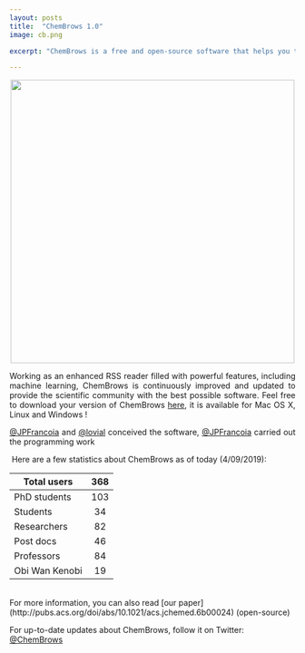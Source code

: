 ```yaml
---
layout: posts
title:  "ChemBrows 1.0"
image: cb.png

excerpt: "ChemBrows is a free and open-source software that helps you to stay up to date with the flood of scientific literature that is published every single day"

---
```

<p align="center">
  <img width="500" src="{{ site.baseurl }}/images/interface.jpg">
</p>

<p align="justify">
Working as an enhanced RSS reader filled with powerful features, including machine learning, ChemBrows is continuously improved and updated to provide the scientific community with the best possible software. Feel free to download your version of ChemBrows <a href="http://www.chembrows.com/website/index.php?static3/about">here</a>, it is available for Mac OS X, Linux and Windows !
</p>

<p align="justify">
<a href="https://twitter.com/JPFrancoia">@JPFrancoia</a> and <a href="https://twitter.com/lo_vial">@lovial</a> conceived the software, <a href="https://twitter.com/JPFrancoia">@JPFrancoia</a> carried out the programming work

</p>

​    Here are a few statistics about ChemBrows as of today (4/09/2019): 


| Total users    | 368  |
| -------------- | :--: |
| PhD students   | 103  |
| Students       |  34  |
| Researchers    |  82  |
| Post docs      |  46  |
| Professors     |  84  |
| Obi Wan Kenobi |  19  |

<br>
For more information, you can also read [our paper](http://pubs.acs.org/doi/abs/10.1021/acs.jchemed.6b00024) (open-source) 

For up-to-date updates about ChemBrows, follow it on Twitter: [@ChemBrows](https://twitter.com/ChemBrows)
